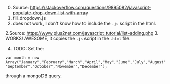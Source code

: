 0. Source: https://stackoverflow.com/questions/9895082/javascript-populate-drop-down-list-with-array
1. fill_dropdown.js
1. does not work, I don't know how to include the `.js` script in the html.

2.Source:
https://www.plus2net.com/javascript_tutorial/list-adding.php
3.  WORKS! AWESOME, it copies the `.js` script in the `.html` file.

4. TODO: Set the:
```
var month = new Array("January","February","March","April","May","June","July","August",
"September","October","November","December");
```
through a mongoDB query.
